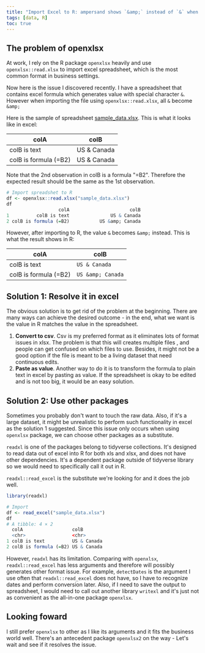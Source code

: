 ```yaml
---
title: "Import Excel to R: ampersand shows `&amp;` instead of `&` when using openxlsx"
tags: [data, R]
toc: true
---
```


## The problem of openxlsx

At work, I rely on the R package `openxlsx` heavily and use `openxlsx::read.xlsx` to import excel spreadsheet, which is the most common format in business settings.

Now here is the issue I discovered recently. I have a spreadsheet that contains excel formula which generates value with special character `&`. However when importing the file using `openxlsx::read.xlsx`, all `&` become `&amp;`

Here is the sample of spreadsheet [sample_data.xlsx](https://github.com/ycphs/openxlsx/files/10032200/sample_data.xlsx). This is what it looks like in excel:

| colA                  | colB            |
|-----------------------|-----------------|
| colB is text          | US & Canada     |
| colB is formula (=B2) | US & Canada |

Note that the 2nd observation in colB is a formula "=B2". Therefore the expected result should be the same as the 1st observation.

```R
# Import spreadshet to R
df <- openxlsx::read.xlsx("sample_data.xlsx")
df
                   colA                      colB
1          colB is text               US & Canada
2 colB is formula (=B2)           US &amp; Canada
```

However, after importing to R, the value `&` becomes `&amp;` instead. This is what the result shows in R:

| colA                  | colB            |
|-----------------------|-----------------|
| colB is text          | `US & Canada`     |
| colB is formula (=B2) | `US &amp; Canada` |

## Solution 1: Resolve it in excel

The obvious solution is to get rid of the problem at the beginning. There are many ways can achieve the desired outcome - in the end, what we want is the value in R matches the value in the spreadsheet.

1. **Convert to csv**. Csv is my preferred format as it eliminates lots of format issues in xlsx. The problem is that this will creates multiple files , and people can get confused on which files to use. Besides, it might not be a good option if the file is meant to be a living dataset that need continuous edits.
2. **Paste as value**. Another way to do it is to transform the formula to plain text in excel by pasting as value. If the spreadsheet is okay to be edited and is not too big, it would be an easy solution. 

## Solution 2: Use other packages

Sometimes you probably don't want to touch the raw data. Also, if it's a large dataset, it might be unrealistic to perform such functionality in excel as the solution 1 suggested. Since this issue only occurs when using `openxlsx` package, we can choose other packages as a substitute.

`readxl` is one of the packages belong to tidyverse collections. It's designed to read data out of excel into R for both xls and xlsx, and does not have other dependencies. It's a dependent package outside of tidyverse library so we would need to specifically call it out in R.

`readxl::read_excel` is the substitute we're looking for and it does the job well. 

```R
library(readxl)

# Import
df <- read_excel("sample_data.xlsx")
df
# A tibble: 4 × 2
  colA                  colB                 
  <chr>                 <chr>                
1 colB is text          US & Canada          
2 colB is formula (=B2) US & Canada
```

However, `readxl` has its limitation. Comparing with `openxlsx`, `readxl::read_excel` has less arguments and therefore will possibly generates other format issue. For example, `detectDates` is the argument I use often that `readxl::read_excel` does not have, so I have to recognize dates and perform conversion later. Also, if I need to save the output to spreadsheet, I would need to call out another library `writexl` and it's just not as convenient as the all-in-one package `openxlsx`.

## Looking foward

I still prefer `openxlsx` to other as I like its arguments and it fits the business world well. There's an antecedent package `openxlsx2` on the way - Let's wait and see if it resolves the issue.
